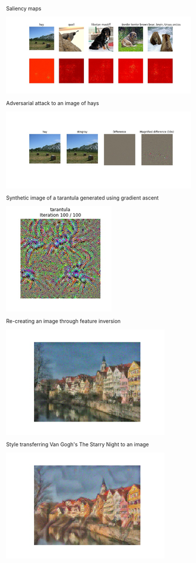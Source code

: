 Saliency maps

![saliency maps](images/saliency_maps_results.jpg)

Adversarial attack to an image of hays

![adversarial](images/adversarial_attacks_results.jpg)

Synthetic image of a tarantula generated using gradient ascent

![synthetic](images/class_viz_result.jpg)

Re-creating an image through feature inversion 

![feature_inversion](images/feature_inversion_result.jpg)

Style transferring Van Gogh's The Starry Night to an image

![style transfer](images/style_transfer_result.jpg)

